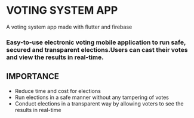 # VOTING SYSTEM APP

A voting system app made with flutter and firebase
### Easy-to-use electronic voting mobile application to run safe, secured and transparent elections.Users can cast their votes and view the results in real-time.

## IMPORTANCE
- Reduce time and cost for elections
- Run elections in a safe manner without any tampering of votes
- Conduct elections in a transparent way by allowing voters to see the
results in real-time


